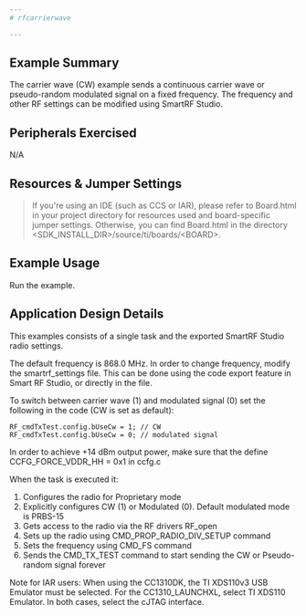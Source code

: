 ```yaml
---
# rfcarrierwave

---
```


Example Summary
---------------
The carrier wave (CW) example sends a continuous carrier wave or pseudo-random
modulated signal on a fixed frequency. The frequency and other RF settings can
be modified using SmartRF Studio.

Peripherals Exercised
---------------------
N/A

Resources & Jumper Settings
---------------------------
> If you're using an IDE (such as CCS or IAR), please refer to Board.html in
your project directory for resources used and board-specific jumper settings.
Otherwise, you can find Board.html in the directory
&lt;SDK_INSTALL_DIR&gt;/source/ti/boards/&lt;BOARD&gt;.

Example Usage
-------------
Run the example.

Application Design Details
--------------------------
This examples consists of a single task and the exported SmartRF Studio radio
settings.

The default frequency is 868.0 MHz. In order to change frequency, modify the
smartrf_settings file. This can be done using the code export feature in
Smart RF Studio, or directly in the file.

To switch between carrier wave (1) and modulated signal (0) set the following
in the code (CW is set as default):

    RF_cmdTxTest.config.bUseCw = 1; // CW
    RF_cmdTxTest.config.bUseCw = 0; // modulated signal

In order to achieve +14 dBm output power, make sure that the define
CCFG_FORCE_VDDR_HH = 0x1 in ccfg.c

When the task is executed it:

1. Configures the radio for Proprietary mode
2. Explicitly configures CW (1) or Modulated (0). Default modulated mode is
   PRBS-15
3. Gets access to the radio via the RF drivers RF_open
4. Sets up the radio using CMD_PROP_RADIO_DIV_SETUP command
5. Sets the frequency using CMD_FS command
6. Sends the CMD_TX_TEST command to start sending the CW or Pseudo-random
   signal forever

Note for IAR users: When using the CC1310DK, the TI XDS110v3 USB Emulator must
be selected. For the CC1310_LAUNCHXL, select TI XDS110 Emulator. In both cases,
select the cJTAG interface.
